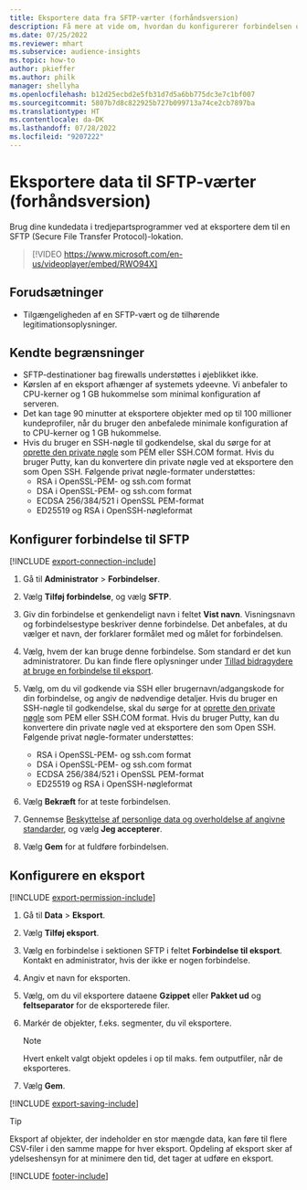 ```yaml
---
title: Eksportere data fra SFTP-værter (forhåndsversion)
description: Få mere at vide om, hvordan du konfigurerer forbindelsen og eksporterer til en SFTP-lokation.
ms.date: 07/25/2022
ms.reviewer: mhart
ms.subservice: audience-insights
ms.topic: how-to
author: pkieffer
ms.author: philk
manager: shellyha
ms.openlocfilehash: b12d25ecbd2e5fb31d7d5a6bb775dc3e7c1bf007
ms.sourcegitcommit: 5807b7d8c822925b727b099713a74ce2cb7897ba
ms.translationtype: HT
ms.contentlocale: da-DK
ms.lasthandoff: 07/28/2022
ms.locfileid: "9207222"
---
```

# <a name="export-data-to-sftp-hosts-preview"></a>Eksportere data til SFTP-værter (forhåndsversion)

Brug dine kundedata i tredjepartsprogrammer ved at eksportere dem til en SFTP (Secure File Transfer Protocol)-lokation.

> [!VIDEO https://www.microsoft.com/en-us/videoplayer/embed/RWO94X]

## <a name="prerequisites"></a>Forudsætninger

- Tilgængeligheden af en SFTP-vært og de tilhørende legitimationsoplysninger.

## <a name="known-limitations"></a>Kendte begrænsninger

- SFTP-destinationer bag firewalls understøttes i øjeblikket ikke.
- Kørslen af en eksport afhænger af systemets ydeevne. Vi anbefaler to CPU-kerner og 1 GB hukommelse som minimal konfiguration af serveren.
- Det kan tage 90 minutter at eksportere objekter med op til 100 millioner kundeprofiler, når du bruger den anbefalede minimale konfiguration af to CPU-kerner og 1 GB hukommelse.
- Hvis du bruger en SSH-nøgle til godkendelse, skal du sørge for at [oprette den private nøgle](/azure/virtual-machines/linux/create-ssh-keys-detailed#basic-example) som PEM eller SSH.COM format. Hvis du bruger Putty, kan du konvertere din private nøgle ved at eksportere den som Open SSH. Følgende privat nøgle-formater understøttes:
  - RSA i OpenSSL-PEM- og ssh.com format
  - DSA i OpenSSL-PEM- og ssh.com format
  - ECDSA 256/384/521 i OpenSSL PEM-format
  - ED25519 og RSA i OpenSSH-nøgleformat

## <a name="set-up-connection-to-sftp"></a>Konfigurer forbindelse til SFTP

[!INCLUDE [export-connection-include](includes/export-connection-admn.md)]

1. Gå til **Administrator** > **Forbindelser**.

1. Vælg **Tilføj forbindelse**, og vælg **SFTP**.

1. Giv din forbindelse et genkendeligt navn i feltet **Vist navn**. Visningsnavn og forbindelsestype beskriver denne forbindelse. Det anbefales, at du vælger et navn, der forklarer formålet med og målet for forbindelsen.

1. Vælg, hvem der kan bruge denne forbindelse. Som standard er det kun administratorer. Du kan finde flere oplysninger under [Tillad bidragydere at bruge en forbindelse til eksport](connections.md#allow-contributors-to-use-a-connection-for-exports).

1. Vælg, om du vil godkende via SSH eller brugernavn/adgangskode for din forbindelse, og angiv de nødvendige detaljer. Hvis du bruger en SSH-nøgle til godkendelse, skal du sørge for at [oprette den private nøgle](/azure/virtual-machines/linux/create-ssh-keys-detailed#basic-example) som PEM eller SSH.COM format. Hvis du bruger Putty, kan du konvertere din private nøgle ved at eksportere den som Open SSH. Følgende privat nøgle-formater understøttes:
   - RSA i OpenSSL-PEM- og ssh.com format
   - DSA i OpenSSL-PEM- og ssh.com format
   - ECDSA 256/384/521 i OpenSSL PEM-format
   - ED25519 og RSA i OpenSSH-nøgleformat

1. Vælg **Bekræft** for at teste forbindelsen.

1. Gennemse [Beskyttelse af personlige data og overholdelse af angivne standarder](connections.md#data-privacy-and-compliance), og vælg **Jeg accepterer**.

1. Vælg **Gem** for at fuldføre forbindelsen.

## <a name="configure-an-export"></a>Konfigurere en eksport

[!INCLUDE [export-permission-include](includes/export-permission.md)]

1. Gå til **Data** > **Eksport**.

1. Vælg **Tilføj eksport**.

1. Vælg en forbindelse i sektionen SFTP i feltet **Forbindelse til eksport**. Kontakt en administrator, hvis der ikke er nogen forbindelse.

1. Angiv et navn for eksporten.

1. Vælg, om du vil eksportere dataene **Gzippet** eller **Pakket ud** og **feltseparator** for de eksporterede filer.

1. Markér de objekter, f.eks. segmenter, du vil eksportere.

   > [!NOTE]
   > Hvert enkelt valgt objekt opdeles i op til maks. fem outputfiler, når de eksporteres.

1. Vælg **Gem**.

[!INCLUDE [export-saving-include](includes/export-saving.md)]

> [!TIP]
> Eksport af objekter, der indeholder en stor mængde data, kan føre til flere CSV-filer i den samme mappe for hver eksport. Opdeling af eksport sker af ydelseshensyn for at minimere den tid, det tager at udføre en eksport.

[!INCLUDE [footer-include](includes/footer-banner.md)]
